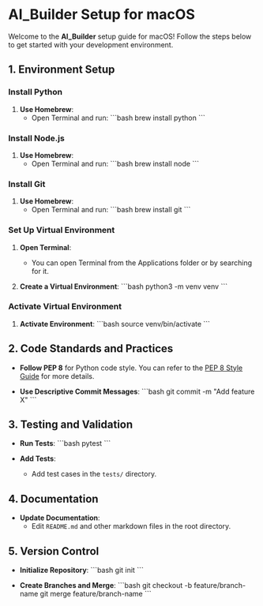 # **AI_Builder Setup for macOS**

Welcome to the **AI_Builder** setup guide for macOS! Follow the steps below to get started with your development environment.

## **1. Environment Setup**

### **Install Python**

1. **Use Homebrew**:
   - Open Terminal and run:
     \`\`\`bash
     brew install python
     \`\`\`

### **Install Node.js**

1. **Use Homebrew**:
   - Open Terminal and run:
     \`\`\`bash
     brew install node
     \`\`\`

### **Install Git**

1. **Use Homebrew**:
   - Open Terminal and run:
     \`\`\`bash
     brew install git
     \`\`\`

### **Set Up Virtual Environment**

1. **Open Terminal**:
   - You can open Terminal from the Applications folder or by searching for it.

2. **Create a Virtual Environment**:
   \`\`\`bash
   python3 -m venv venv
   \`\`\`

### **Activate Virtual Environment**

1. **Activate Environment**:
   \`\`\`bash
   source venv/bin/activate
   \`\`\`

## **2. Code Standards and Practices**

- **Follow PEP 8** for Python code style. You can refer to the [PEP 8 Style Guide](https://www.python.org/dev/peps/pep-0008/) for more details.
  
- **Use Descriptive Commit Messages**:
  \`\`\`bash
  git commit -m "Add feature X"
  \`\`\`

## **3. Testing and Validation**

- **Run Tests**:
  \`\`\`bash
  pytest
  \`\`\`

- **Add Tests**:
  - Add test cases in the `tests/` directory.

## **4. Documentation**

- **Update Documentation**:
  - Edit `README.md` and other markdown files in the root directory.

## **5. Version Control**

- **Initialize Repository**:
  \`\`\`bash
  git init
  \`\`\`

- **Create Branches and Merge**:
  \`\`\`bash
  git checkout -b feature/branch-name
  git merge feature/branch-name
  \`\`\`


